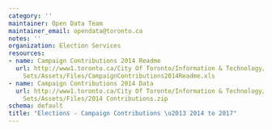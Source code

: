 ```yaml
---
category: ''
maintainer: Open Data Team
maintainer_email: opendata@toronto.ca
notes: ''
organization: Election Services
resources:
- name: Campaign Contributions 2014 Readme
  url: http://www1.toronto.ca/City Of Toronto/Information & Technology/Open Data/Data
    Sets/Assets/Files/CampaignContributions2014Readme.xls
- name: Campaign Contributions 2014 Data
  url: http://www1.toronto.ca/City Of Toronto/Information & Technology/Open Data/Data
    Sets/Assets/Files/2014 Contributions.zip
schema: default
title: "Elections - Campaign Contributions \u2013 2014 to 2017"
---
```

